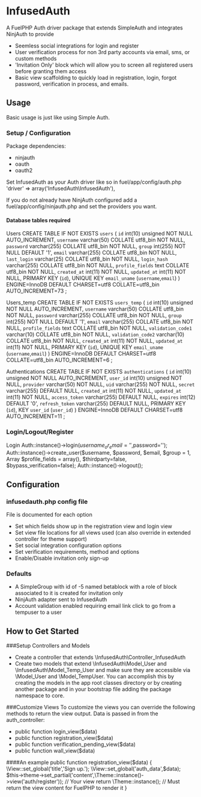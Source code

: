# InfusedAuth
A FuelPHP Auth driver package that extends SimpleAuth and integrates NinjAuth to provide
* Seemless social integrations for login and register
* User verification process for non 3rd party accounts via email, sms, or custom methods
* 'Invitation Only' block which will allow you to screen all registered users before granting them access
* Basic view scaffolding to quickly load in registration, login, forgot password, verification in process, and emails.

## Usage
Basic usage is just like using Simple Auth.
### Setup / Configuration
Package dependencies:
* ninjauth
* oauth
* oauth2

Set InfusedAuth as your Auth driver like so in fuel/app/config/auth.php
    'driver' => array('InfusedAuth\\InfusedAuth'),

If you do not already have NinjAuth configured add a fuel/app/config/ninjauth.php and set the providers you want.

#### Database tables required
Users
    CREATE TABLE IF NOT EXISTS `users` (
      `id` int(10) unsigned NOT NULL AUTO_INCREMENT,
      `username` varchar(50) COLLATE utf8_bin NOT NULL,
      `password` varchar(255) COLLATE utf8_bin NOT NULL,
      `group` int(255) NOT NULL DEFAULT '1',
      `email` varchar(255) COLLATE utf8_bin NOT NULL,
      `last_login` varchar(25) COLLATE utf8_bin NOT NULL,
      `login_hash` varchar(255) COLLATE utf8_bin NOT NULL,
      `profile_fields` text COLLATE utf8_bin NOT NULL,
      `created_at` int(11) NOT NULL,
      `updated_at` int(11) NOT NULL,
      PRIMARY KEY (`id`),
      UNIQUE KEY `email_uname` (`username`,`email`)
    ) ENGINE=InnoDB  DEFAULT CHARSET=utf8 COLLATE=utf8_bin AUTO_INCREMENT=73 ;

Users_temp
    CREATE TABLE IF NOT EXISTS `users_temp` (
      `id` int(10) unsigned NOT NULL AUTO_INCREMENT,
      `username` varchar(50) COLLATE utf8_bin NOT NULL,
      `password` varchar(255) COLLATE utf8_bin NOT NULL,
      `group` int(255) NOT NULL DEFAULT '1',
      `email` varchar(255) COLLATE utf8_bin NOT NULL,
      `profile_fields` text COLLATE utf8_bin NOT NULL,
      `validation_code1` varchar(10) COLLATE utf8_bin NOT NULL,
      `validation_code2` varchar(10) COLLATE utf8_bin NOT NULL,
      `created_at` int(11) NOT NULL,
      `updated_at` int(11) NOT NULL,
      PRIMARY KEY (`id`),
      UNIQUE KEY `email_uname` (`username`,`email`)
    ) ENGINE=InnoDB  DEFAULT CHARSET=utf8 COLLATE=utf8_bin AUTO_INCREMENT=6 ;


Authentications
    CREATE TABLE IF NOT EXISTS `authentications` (
      `id` int(10) unsigned NOT NULL AUTO_INCREMENT,
      `user_id` int(10) unsigned NOT NULL,
      `provider` varchar(50) NOT NULL,
      `uid` varchar(255) NOT NULL,
      `secret` varchar(255) DEFAULT NULL,
      `created_at` int(11) NOT NULL,
      `updated_at` int(11) NOT NULL,
      `access_token` varchar(255) DEFAULT NULL,
      `expires` int(12) DEFAULT '0',
      `refresh_token` varchar(255) DEFAULT NULL,
      PRIMARY KEY (`id`),
      KEY `user_id` (`user_id`)
    ) ENGINE=InnoDB  DEFAULT CHARSET=utf8 AUTO_INCREMENT=11 ;

### Login/Logout/Register
Login
    Auth::instance()->login($username_or_email='',$password='');
    Auth::instance()->create_user($username, $password, $email, $group = 1, Array $profile_fields = array(), $thirdparty=false, $bypass_verification=false);
    Auth::instance()->logout();


## Configuration
### infusedauth.php config file
File is documented for each option
* Set which fields show up in the registration view and login view
* Set view file locations for all views used (can also override in extended controller for theme support)
* Set social integration configuration options
* Set verification requirements, method and options
* Enable/Disable invitation only sign-up

### Defaults
* A SimpleGroup with id of -5 named betablock with a role of block associated to it is created for invitation only
* NinjAuth adapter sent to InfusedAuth
* Account validation enabled requiring email link click to go from a tempuser to a user

## How to Get Started
###Setup Controllers and Models
* Create a controller that extends \InfusedAuth\Controller_InfusedAuth
* Create two models that extend \InfusedAuth\Model_User and \InfusedAuth\Model_Temp_User and make sure they are accessible via \Model_User and \Model_TempUser. You can accomplish this by creating the models in the app root classes directory or by creating another package and in your bootstrap file adding the package namespace to core.

###Customize Views
To customize the views you can override the following methods to return the view output. Data is passed in from the auth_controller:
* public function login_view($data)
* public function registration_view($data)
* public function verification_pending_view($data)
* public function wall_view($data)

####An example
    public function registration_view($data)
    {
        \View::set_global('title','Sign up.');
        \View::set_global('auth_data',$data);
        $this->theme->set_partial('content',\Theme::instance()->view('auth/register')); // Your view
        return \Theme::instance(); // Must return the view content for FuelPHP to render it
    }
